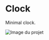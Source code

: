 # Clock
Minimal clock.

![Image du projet](https://repository-images.githubusercontent.com/658725037/c8b0587e-65d3-462a-941d-97550091e6b8)
